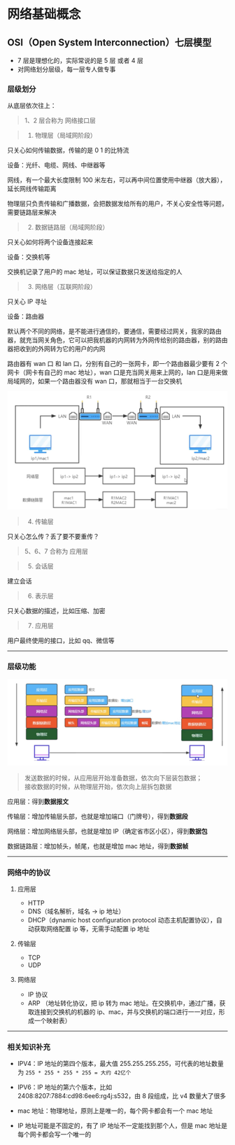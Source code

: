 # 网络基础概念

## OSI（Open System Interconnection）七层模型

- 7 层是理想化的，实际常说的是 5 层 或者 4 层
- 对网络划分层级，每一层专人做专事

### 层级划分

从底层依次往上：

> 1、2 层合称为 网络接口层

> 1.  物理层（局域网阶段）

只关心如何传输数据，传输的是 0 1 的比特流

设备：光纤、电缆、网线、中继器等

网线，有一个最大长度限制 100 米左右，可以再中间位置使用中继器（放大器），延长网线传输距离

物理层只负责传输和广播数据，会把数据发给所有的用户，不关心安全性等问题，需要链路层来解决

> 2.  数据链路层（局域网阶段）

只关心如何将两个设备连接起来

设备：交换机等

交换机记录了用户的 mac 地址，可以保证数据只发送给指定的人

> 3.  网络层（互联网阶段）

只关心 IP 寻址

设备：路由器

默认两个不同的网络，是不能进行通信的，要通信，需要经过网关，我家的路由器，就充当网关角色，它可以把我机器的内网转为外网传给别的路由器，别的路由器把收到的外网转为它的用户的内网

路由器有 wan 口 和 lan 口，分别有自己的一张网卡，即一个路由器最少要有 2 个网卡（网卡有自己的 mac 地址），wan 口是充当网关用来上网的，lan 口是用来做局域网的，如果一个路由器没有 wan 口，那就相当于一台交换机

![](./路由器.png)

> 4.  传输层

只关心怎么传？丢了要不要重传？

> 5、6、7 合称为 应用层

> 5.  会话层

建立会话

> 6.  表示层

只关心数据的描述，比如压缩、加密

> 7.  应用层

用户最终使用的接口，比如 qq、微信等

<hr>

### 层级功能

![](./层级功能.png)

> 发送数据的时候，从应用层开始准备数据，依次向下层装包数据；  
> 接收数据的时候，从物理层开始，依次向上层拆包数据

应用层：得到**数据报文**

传输层：增加传输层头部，也就是增加端口（门牌号），得到**数据段**

网络层：增加网络层头部，也就是增加 IP（确定省市区小区），得到**数据包**

数据链路层：增加帧头，帧尾，也就是增加 mac 地址，得到**数据帧**

<hr>

### 网络中的协议

1.  应用层

    - HTTP
    - DNS（域名解析，域名 -> ip 地址）
    - DHCP（dynamic host configuration protocol 动态主机配置协议），自动获取网络配置 ip 等，无需手动配置 ip 地址

2.  传输层

    - TCP
    - UDP

3.  网络层

    - IP 协议
    - ARP （地址转化协议，把 ip 转为 mac 地址。在交换机中，通过广播，获取连接到交换机的机器的 ip、mac，并与交换机的端口进行一一对应，形成一个映射表）

<hr>

### 相关知识补充

- IPV4：IP 地址的第四个版本，最大值 255.255.255.255，可代表的地址数量为 `255 * 255 * 255 * 255 = 大约 42亿个`

- IPV6：IP 地址的第六个版本，比如 2408:8207:7884:cd98:6ee6:rg4j:s532，由 8 段组成，比 v4 数量大了很多

- mac 地址：物理地址，原则上是唯一的，每个网卡都会有一个 mac 地址

- IP 地址可能是不固定的，有了 IP 地址不一定能找到那个人，但是 mac 地址是每个网卡都会写一个唯一的
